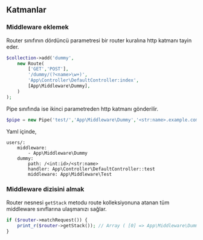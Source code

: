 
## Katmanlar

### Middleware eklemek

Router sınıfının dördüncü parametresi bir router kuralına http katmanı tayin eder.

```php
$collection->add('dummy',
    new Route(
        ['GET','POST'],
        '/dummy/(?<name>\w+)',
        'App\Controller\DefaultController:index',
        [App\Middleware\Dummy],
    )
);
```

Pipe sınıfında ise ikinci parametreden http katmanı gönderilir.

```php
$pipe = new Pipe('test/','App\Middleware\Dummy','<str:name>.example.com',['http','https']);
```

Yaml içinde,

```
users/:
    middleware: 
        - App\Middleware\Dummy
    dummy:
        path: /<int:id>/<str:name>
        handler: App\Controller\DefaultController::test
        middleware: App\Middleware\Test
```

### Middleware dizisini almak

Router nesnesi `getStack` metodu route kolleksiyonuna atanan tüm middleware sınıflarına ulaşmanızı sağlar.

```php
if ($router->matchRequest()) {
    print_r($router->getStack()); // Array ( [0] => App\Middleware\Dummy)
}
```
